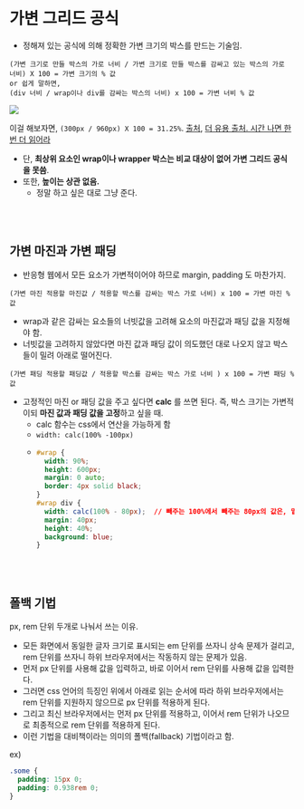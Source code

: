# 가변 그리드 공식

- 정해져 있는 공식에 의해 정확한 가변 크기의 박스를 만드는 기술임.

```
(가변 크기로 만들 박스의 가로 너비 / 가변 크기로 만들 박스를 감싸고 있는 박스의 가로 너비) X 100 = 가변 크기의 % 값
or 쉽게 말하면,
(div 너비 / wrap이나 div를 감싸는 박스의 너비) x 100 = 가변 너비 % 값
```

<img src="https://t1.daumcdn.net/cfile/tistory/99C5D3455CED384A35" />

이걸 해보자면, `(300px / 960px) X 100 = 31.25%`. [출처](https://dlgkstjq623.tistory.com/211), [더 유용 출처. 시간 나면 한번 더 읽어라](https://dev-dain.tistory.com/17)

- 단, **최상위 요소인 wrap이나 wrapper 박스는 비교 대상이 없어 가변 그리드 공식을 못씀**.
- 또한, **높이는 상관 없음.**
  - 정말 하고 싶은 대로 그냥 준다.

<br/>

<br/>

## 가변 마진과 가변 패딩

- 반응형 웹에서 모든 요소가 가변적이어야 하므로 margin, padding 도 마찬가지.

```
(가변 마진 적용할 마진값 / 적용할 박스를 감싸는 박스 가로 너비) x 100 = 가변 마진 %값
```

- wrap과 같은 감싸는 요소들의 너빗값을 고려해 요소의 마진값과 패딩 값을 지정해야 함.
- 너빗값을 고려하지 않았다면 마진 값과 패딩 값이 의도했던 대로 나오지 않고 박스들이 밀려 아래로 떨어진다.

```
(가변 패딩 적용할 패딩값 / 적용할 박스를 감싸는 박스 가로 너비 ) x 100 = 가변 패딩 %값
```

- 고정적인 마진 or 패딩 값을 주고 싶다면 **calc** 를 쓰면 된다. 즉, 박스 크기는 가변적이되 **마진 값과 패딩 값을 고정**하고 싶을 때.
  - calc 함수는 css에서 연산을 가능하게 함
  - `width: calc(100% -100px)`
  - ```css
    #wrap {
      width: 90%;
      height: 600px;
      margin: 0 auto;
      border: 4px solid black;
    }
    #wrap div {
      width: calc(100% - 80px);  // 빼주는 100%에서 빼주는 80px의 값은, 밑의 마진 값 40px의 두배다.(좌,우)
      margin: 40px;
      height: 40%;
      background: blue;
    }
    ```

 <br/>

<br/>

## 폴백 기법

px, rem 단위 두개로 나눠서 쓰는 이유.

- 모든 화면에서 동일한 글자 크기로 표시되는 em 단위를 쓰자니 상속 문제가 걸리고, rem 단위를 쓰자니 하위 브라우저에서는 작동하지 않는 문제가 있음.
- 먼저 px 단위를 사용해 값을 입력하고, 바로 이어서 rem 단위를 사용해 값을 입력한다.
- 그러면 css 언어의 득징인 위에서 아래로 읽는 순서에 따라 하위 브라우저에서는 rem 단위를 지원하지 않으므로 px 단위를 적용하게 된다.
- 그리고 최신 브라우저에서는 먼저 px 단위를 적용하고, 이어서 rem 단위가 나오므로 최종적으로 rem 단위를 적용하게 된다.
- 이런 기법을 대비책이라는 의미의 폴백(fallback) 기법이라고 함.

ex)

```css
.some {
  padding: 15px 0;
  padding: 0.938rem 0;
}
```
